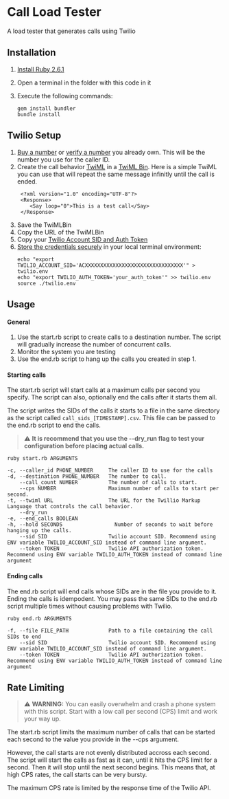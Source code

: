 # Call Load Tester
A load tester that generates calls using Twilio

## Installation
1. [Install Ruby 2.6.1](https://www.ruby-lang.org/en/documentation/installation/)
2. Open a terminal in the folder with this code in it
3. Execute the following commands:
   
    ```
    gem install bundler
    bundle install
    ```


## Twilio Setup
1. [Buy a number](https://support.twilio.com/hc/en-us/articles/223135247-How-to-Search-for-and-Buy-a-Twilio-Phone-Number-from-Console) or [verify a number](https://support.twilio.com/hc/en-us/articles/223180048-Adding-a-Verified-Phone-Number-or-Caller-ID-with-Twilio) you already own. This will be the number you use for the caller ID.
2. Create the call behavior [TwiML](https://www.twilio.com/docs/voice/twiml) in a [TwiML Bin](https://www.twilio.com/docs/runtime/tutorials/twiml-bins). Here is a simple TwiML you can use that will repeat the same message infinitly until the call is ended.
   ```
    <?xml version="1.0" encoding="UTF-8"?>
    <Response>
       <Say loop="0">This is a test call</Say>
    </Response>
    ```
3. Save the TwiMLBin
4. Copy the URL of the TwiMLBin
5. Copy your [Twilio Account SID and Auth Token](https://support.twilio.com/hc/en-us/articles/223136027-Auth-Tokens-and-How-to-Change-Them)
6. [Store the credentials securely](https://www.twilio.com/docs/usage/secure-credentials) in your local terminal environment:
   ```
   echo "export TWILIO_ACCOUNT_SID='ACXXXXXXXXXXXXXXXXXXXXXXXXXXXXXXXX'" > twilio.env
   echo "export TWILIO_AUTH_TOKEN='your_auth_token'" >> twilio.env
   source ./twilio.env
   ```

## Usage
#### General
1. Use the start.rb script to create calls to a destination number. The script will gradually increase the number of concurrent calls.
2. Monitor the system you are testing
3. Use the end.rb script to hang up the calls you created in step 1.

#### Starting calls
The start.rb script will start calls at a maximum calls per second you specify.
The script can also, optionally end the calls after it starts them all.

The script writes the SIDs of the calls it starts to a file in the same directory as the script called `call_sids_[TIMESTAMP].csv`.
This file can be passed to the end.rb script to end the calls. 

> :warning: **It is recommend that you use the --dry_run flag to test your configuration before placing actual calls.**

```
ruby start.rb ARGUMENTS

-c, --caller_id PHONE_NUMBER     The caller ID to use for the calls
-d, --destination PHONE_NUMBER   The number to call.
    --call_count NUMBER          The number of calls to start.
    --cps NUMBER                 Maximum number of calls to start per second.
-t, --twiml URL                  The URL for the Twillio Markup Language that controls the call behavior.
    --dry_run
-e, --end_calls BOOLEAN
-h, --hold SECONDS                 Number of seconds to wait before hanging up the calls.
    --sid SID                    Twilio account SID. Recommend using ENV variable TWILIO_ACCOUNT_SID instead of command line argument.
    --token TOKEN                Twilio API authorization token. Recommend using ENV variable TWILIO_AUTH_TOKEN instead of command line argument
```

#### Ending calls
The end.rb script will end calls whose SIDs are in the file you provide to it. Ending the calls is idempodent. You may pass the same SIDs to the end.rb script multiple times without causing problems with Twilio.

```
ruby end.rb ARGUMENTS

-f, --file FILE_PATH             Path to a file containing the call SIDs to end
    --sid SID                    Twilio account SID. Recommend using ENV variable TWILIO_ACCOUNT_SID instead of command line argument.
    --token TOKEN                Twilio API authorization token. Recommend using ENV variable TWILIO_AUTH_TOKEN instead of command line argument

```

## Rate Limiting
> :warning: **WARNING:** You can easily overwhelm and crash a phone system with this script. Start with a low call per second (CPS) limit and work your way up.

The start.rb script limits the maximum number of calls that can be started each second to the value you provide in the --cps argument. 

However, the call starts are not evenly distributed accross each second.
The script will start the calls as fast as it can, until it hits the CPS limit for a second.
Then it will stop until the next second begins.
This means that, at high CPS rates, the call starts can be very bursty.

The maximum CPS rate is limited by the response time of the Twilio API.
